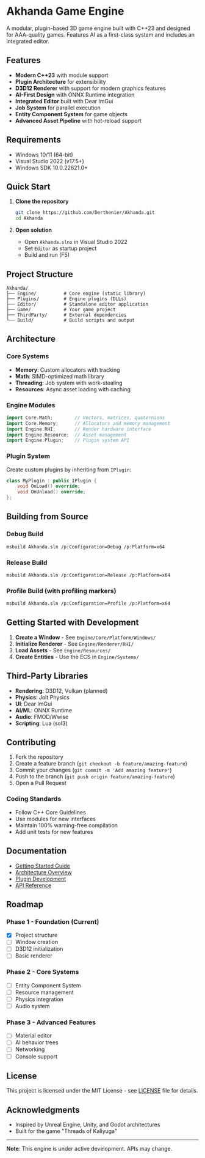 # Akhanda Game Engine

A modular, plugin-based 3D game engine built with C++23 and designed for AAA-quality games. Features AI as a first-class system and includes an integrated editor.

## Features

- **Modern C++23** with module support
- **Plugin Architecture** for extensibility
- **D3D12 Renderer** with support for modern graphics features
- **AI-First Design** with ONNX Runtime integration
- **Integrated Editor** built with Dear ImGui
- **Job System** for parallel execution
- **Entity Component System** for game objects
- **Advanced Asset Pipeline** with hot-reload support

## Requirements

- Windows 10/11 (64-bit)
- Visual Studio 2022 (v17.5+)
- Windows SDK 10.0.22621.0+

## Quick Start

1. **Clone the repository**
   ```bash
   git clone https://github.com/Derthenier/Akhanda.git
   cd Akhanda
   ```

2. **Open solution**
   - Open `Akhanda.slnx` in Visual Studio 2022
   - Set `Editor` as startup project
   - Build and run (F5)

## Project Structure

```
Akhanda/
├── Engine/          # Core engine (static library)
├── Plugins/         # Engine plugins (DLLs)
├── Editor/          # Standalone editor application
├── Game/            # Your game project
├── ThirdParty/      # External dependencies
└── Build/           # Build scripts and output
```

## Architecture

### Core Systems
- **Memory**: Custom allocators with tracking
- **Math**: SIMD-optimized math library
- **Threading**: Job system with work-stealing
- **Resources**: Async asset loading with caching

### Engine Modules
```cpp
import Core.Math;        // Vectors, matrices, quaternions
import Core.Memory;      // Allocators and memory management
import Engine.RHI;       // Render hardware interface
import Engine.Resource;  // Asset management
import Engine.Plugin;    // Plugin system API
```

### Plugin System
Create custom plugins by inheriting from `IPlugin`:
```cpp
class MyPlugin : public IPlugin {
    void OnLoad() override;
    void OnUnload() override;
};
```

## Building from Source

### Debug Build
```bash
msbuild Akhanda.sln /p:Configuration=Debug /p:Platform=x64
```

### Release Build
```bash
msbuild Akhanda.sln /p:Configuration=Release /p:Platform=x64
```

### Profile Build (with profiling markers)
```bash
msbuild Akhanda.sln /p:Configuration=Profile /p:Platform=x64
```

## Getting Started with Development

1. **Create a Window** - See `Engine/Core/Platform/Windows/`
2. **Initialize Renderer** - See `Engine/Renderer/RHI/`
3. **Load Assets** - See `Engine/Resources/`
4. **Create Entities** - Use the ECS in `Engine/Systems/`

## Third-Party Libraries

- **Rendering**: D3D12, Vulkan (planned)
- **Physics**: Jolt Physics
- **UI**: Dear ImGui
- **AI/ML**: ONNX Runtime
- **Audio**: FMOD/Wwise
- **Scripting**: Lua (sol3)

## Contributing

1. Fork the repository
2. Create a feature branch (`git checkout -b feature/amazing-feature`)
3. Commit your changes (`git commit -m 'Add amazing feature'`)
4. Push to the branch (`git push origin feature/amazing-feature`)
5. Open a Pull Request

### Coding Standards
- Follow C++ Core Guidelines
- Use modules for new interfaces
- Maintain 100% warning-free compilation
- Add unit tests for new features

## Documentation

- [Getting Started Guide](Documentation/GettingStarted.md)
- [Architecture Overview](Documentation/Architecture/Overview.md)
- [Plugin Development](Documentation/Plugins.md)
- [API Reference](Documentation/API/index.md)

## Roadmap

### Phase 1 - Foundation (Current)
- [x] Project structure
- [ ] Window creation
- [ ] D3D12 initialization
- [ ] Basic renderer

### Phase 2 - Core Systems
- [ ] Entity Component System
- [ ] Resource management
- [ ] Physics integration
- [ ] Audio system

### Phase 3 - Advanced Features
- [ ] Material editor
- [ ] AI behavior trees
- [ ] Networking
- [ ] Console support

## License

This project is licensed under the MIT License - see [LICENSE](LICENSE) file for details.

## Acknowledgments

- Inspired by Unreal Engine, Unity, and Godot architectures
- Built for the game "Threads of Kaliyuga"

---

**Note**: This engine is under active development. APIs may change.